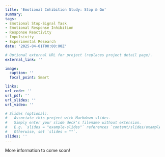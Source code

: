 ```yaml
---
title: 'Emotional Inhibition Study: Stop & Go' 
summary: 
tags:
- Emotional Stop-Signal Task
- Emotional Response Inhibition
- Response Reactivity
- Impulsivity
- Experimental Research
date: '2025-04-01T00:00:00Z'

# Optional external URL for project (replaces project detail page).
external_link: ''

image:
  caption: ''
  focal_point: Smart

links:
url_code: ''
url_pdf: ''
url_slides: ''
url_video: ''

# Slides (optional).
#   Associate this project with Markdown slides.
#   Simply enter your slide deck's filename without extension.
#   E.g. `slides = "example-slides"` references `content/slides/example-slides.md`.
#   Otherwise, set `slides = ""`.
slides: ''
---
```


More information to come soon!

